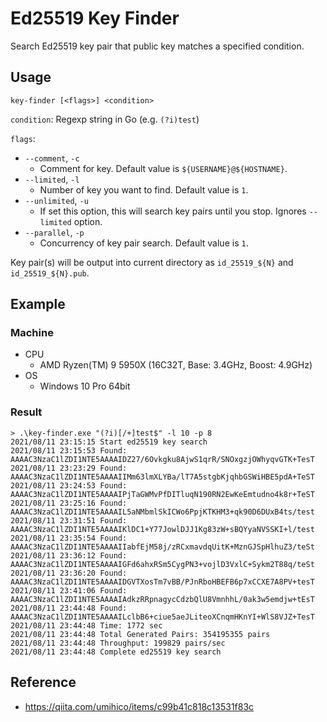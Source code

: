 # Ed25519 Key Finder

Search Ed25519 key pair that public key matches a specified condition.

## Usage
```shell
key-finder [<flags>] <condition>
```

`condition`: Regexp string in Go (e.g. `(?i)test`)

`flags`:
* `--comment`, `-c`
  * Comment for key. Default value is `${USERNAME}@${HOSTNAME}`.
* `--limited`, `-l`
  * Number of key you want to find. Default value is `1`.
* `--unlimited`, `-u`
  * If set this option, this will search key pairs until you stop. Ignores `--limited` option.
* `--parallel`, `-p`
  * Concurrency of key pair search. Default value is `1`.

Key pair(s) will be output into current directory as `id_25519_${N}` and `id_25519_${N}.pub`.

## Example
### Machine
* CPU
  * AMD Ryzen(TM) 9 5950X (16C32T, Base: 3.4GHz, Boost: 4.9GHz)
* OS
  * Windows 10 Pro 64bit

### Result
```shell
> .\key-finder.exe "(?i)[/+]test$" -l 10 -p 8
2021/08/11 23:15:15 Start ed25519 key search
2021/08/11 23:15:53 Found: AAAAC3NzaC1lZDI1NTE5AAAAIDZ27/6Ovkgku8AjwS1qrR/SNOxgzjOWhyqvGTK+TesT
2021/08/11 23:23:29 Found: AAAAC3NzaC1lZDI1NTE5AAAAIIMm63lmXLYBa/lT7A5stgbKjqhbGSWiHBE5pdA+TeST
2021/08/11 23:24:53 Found: AAAAC3NzaC1lZDI1NTE5AAAAIPjTaGWMvPfDITluqN190RN2EwKeEmtudno4k8r+TeST
2021/08/11 23:25:16 Found: AAAAC3NzaC1lZDI1NTE5AAAAIL5aNMbmlSkICWo6PpjKTKHM3+qk90D6DUxB4ts/test
2021/08/11 23:31:51 Found: AAAAC3NzaC1lZDI1NTE5AAAAIKlDC1+Y77JowlDJJ1Kg83zW+sBQYyaNVSSKI+l/test
2021/08/11 23:35:54 Found: AAAAC3NzaC1lZDI1NTE5AAAAIIabfEjM58j/zRCxmavdqUitK+MznGJSpHlhuZ3/teSt
2021/08/11 23:36:12 Found: AAAAC3NzaC1lZDI1NTE5AAAAIGFd6ahxRSm5CygPN3+vojlD3VxlC+Sykm2T88q/teSt
2021/08/11 23:36:20 Found: AAAAC3NzaC1lZDI1NTE5AAAAIDGVTXosTm7vBB/PJnRboHBEFB6p7xCCXE7A8PV+tesT
2021/08/11 23:41:06 Found: AAAAC3NzaC1lZDI1NTE5AAAAIAdkzRRpnagycCdzbQlU8VmnhhL/0ak3w5emdjw+tEsT
2021/08/11 23:44:48 Found: AAAAC3NzaC1lZDI1NTE5AAAAILclbB6+ciue5aeJLiteoXCnqmHKnYI+WlS8VJZ+TesT
2021/08/11 23:44:48 Time: 1772 sec
2021/08/11 23:44:48 Total Generated Pairs: 354195355 pairs
2021/08/11 23:44:48 Throughput: 199829 pairs/sec
2021/08/11 23:44:48 Complete ed25519 key search
```

## Reference
* https://qiita.com/umihico/items/c99b41c818c13531f83c
